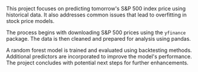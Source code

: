 This project focuses on predicting tomorrow's S&P 500 index price using historical data. It also addresses common issues that lead to overfitting in stock price models.

The process begins with downloading S&P 500 prices using the `yfinance` package. The data is then cleaned and prepared for analysis using pandas. 

A random forest model is trained and evaluated using backtesting methods. Additional predictors are incorporated to improve the model's performance. The project concludes with potential next steps for further enhancements.
